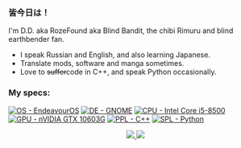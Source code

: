 ### 皆今日は！
I'm D.D. aka RozeFound aka Blind Bandit, the chibi Rimuru and blind earthbender fan. 

- I speak Russian and English, and also learning Japanese.
- Translate mods, software and manga sometimes.
- Love to ~~suffer~~code in C++, and speak Python occasionally.

### My specs:
[![OS - EndeavourOS](https://img.shields.io/badge/EndeavourOS-blueviolet?logo=archlinux&style=for-the-badge&logoColor=white)](https://endeavouros.com) [![DE - GNOME](https://img.shields.io/badge/Gnome-4A86CF?logo=gnome&style=for-the-badge&logoColor=white)](https://gnome.org)
[![CPU - Intel Core i5-8500](https://img.shields.io/badge/i5--8500-0071C5?logo=intel&style=for-the-badge&logoColor=white)](https://ark.intel.com/content/www/us/en/ark/products/129939/intel-core-i58500-processor-9m-cache-up-to-4-10-ghz.html)
[![GPU - nVIDIA GTX 10603G](https://img.shields.io/badge/GTX_1060_3G-76B900?logo=nvidia&style=for-the-badge&logoColor=white)](https://www.nvidia.com/ru-ru/geforce/10-series)
[![PPL - C++](https://img.shields.io/badge/Cpp-5C6BC0?logo=c%2B%2B&style=for-the-badge&logoColor=white)](http://101.lv/learn/C++)
[![SPL - Python](https://img.shields.io/badge/Python-FED142?logo=python&style=for-the-badge)](https://www.python.org)



<p align="center"> <a href=https://github.com/anuraghazra/github-readme-stats>
 <picture>
 <source
   srcset="https://github-readme-stats.vercel.app/api?username=RozeFound&count_private=true&show_icons=true&theme=dracula&bg_color=ffffff00&hide_title=true&hide=contribs&hide_border=true&card_width=460"
   media="(prefers-color-scheme: dark)"
 />
 <source
   srcset="https://github-readme-stats.vercel.app/api?username=RozeFound&count_private=true&show_icons=true&bg_color=ffffff00&hide_title=true&hide=contribs&hide_border=true&card_width=460"
   media="(prefers-color-scheme: light), (prefers-color-scheme: no-preference)"
 />
 <img src="https://github-readme-stats.vercel.app/api?username=RozeFound&count_private=true&show_icons=true&bg_color=ffffff00&hide_title=true&hide=contribs&hide_border=true&card_width=460"/>
 </picture>
 </a> <a href=https://github.com/anuraghazra/github-readme-stats>
 <picture>
 <source 
   srcset="https://github-readme-stats.vercel.app/api/top-langs/?username=RozeFound&layout=compact&theme=dracula&bg_color=ffffff00&hide_border=true&langs_count=4"
   media="(prefers-color-scheme: dark)"
 />
 <source
   srcset="https://github-readme-stats.vercel.app/api/top-langs/?username=RozeFound&layout=compact&bg_color=ffffff00&hide_border=true&langs_count=4"
   media="(prefers-color-scheme: light), (prefers-color-scheme: no-preference)"
 />
 <img src="https://github-readme-stats.vercel.app/api/top-langs/?username=RozeFound&layout=compact&bg_color=ffffff00&hide_border=true&langs_count=4"/>
 </picture>
</a> </p>
